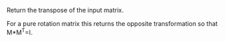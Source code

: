 Return the transpose of the input matrix.

For a pure rotation matrix this returns the opposite transformation so that M*M<sup>T</sup>=I.